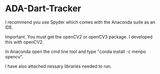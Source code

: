 # ADA-Dart-Tracker


I recommend you use Spyder which comes with the Anaconda suite as an IDE.

Important. You must get the openCV2 or openCV3 package. I developed this with openCV2.

In Anaconda open the cmd line tool and type "conda install -c menpo opencv".


I have also attached nessary libraries needed to run. 